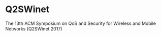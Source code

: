 # Q2SWinet
The 13th ACM Symposium on QoS and Security for Wireless and Mobile Networks (Q2SWinet 2017)
